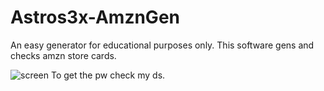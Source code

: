 # Astros3x-AmznGen
An easy generator for educational purposes only. This software gens and checks amzn store cards.

![screen](https://user-images.githubusercontent.com/87500882/209159716-9cecd103-af91-4682-85a2-9bb65f94e55d.png)
To get the pw check my ds.
